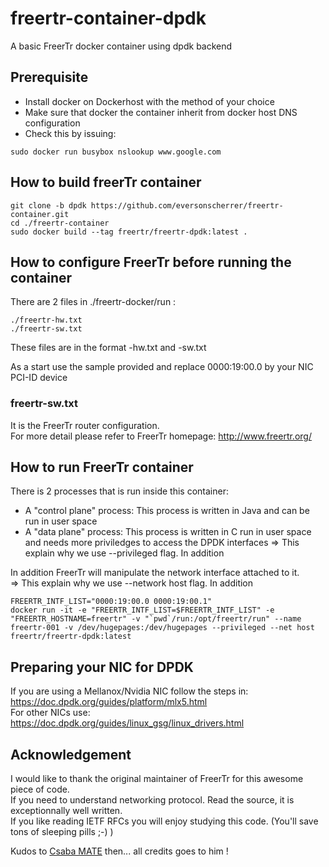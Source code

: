 # freertr-container-dpdk
A basic FreerTr docker container using dpdk backend

## Prerequisite
- Install docker on Dockerhost with the method of your choice
- Make sure that docker the container inherit from docker host DNS configuration
- Check this by issuing: 
```shell
sudo docker run busybox nslookup www.google.com
```
   
## How to build freerTr container
```shell
git clone -b dpdk https://github.com/eversonscherrer/freertr-container.git
cd ./freertr-container
sudo docker build --tag freertr/freertr-dpdk:latest .
```
## How to configure FreerTr before running the container
There are 2 files in ./freertr-docker/run :
```shell
./freertr-hw.txt  
./freertr-sw.txt
```

These files are in the format <freerouter-hostname>-hw.txt and <freerouter-hostname>-sw.txt

As a start use the sample provided and replace 0000:19:00.0 by your NIC PCI-ID device

### freertr-sw.txt
It is the FreerTr router configuration.  <br>
For more detail please refer to FreerTr homepage: http://www.freertr.org/ <br>

## How to run FreerTr container
There is 2 processes that is run inside this container: <br>
- A "control plane" process: This process is written in Java and can be run in user space
- A "data plane" process: This process is written in C run in user space and needs more priviledges to access the DPDK interfaces
  => This explain why we use --privileged flag. In addition

In addition FreerTr will manipulate the network interface attached to it. <br>
=> This explain why we use --network host flag. In addition
```shell
FREERTR_INTF_LIST="0000:19:00.0 0000:19:00.1"
docker run -it -e "FREERTR_INTF_LIST=$FREERTR_INTF_LIST" -e "FREERTR_HOSTNAME=freertr" -v "`pwd`/run:/opt/freertr/run" --name freertr-001 -v /dev/hugepages:/dev/hugepages --privileged --net host freertr/freertr-dpdk:latest
```

## Preparing your NIC for DPDK
If you are using a Mellanox/Nvidia NIC follow the steps in: https://doc.dpdk.org/guides/platform/mlx5.html <br>
For other NICs use: https://doc.dpdk.org/guides/linux_gsg/linux_drivers.html

## Acknowledgement
I would like to thank the original maintainer of FreerTr for this awesome piece of code. <br>
If you need to understand networking protocol. Read the source, it is exceptionnally well written. <br>
If you like reading IETF RFCs you will enjoy studying this code. (You'll save tons of sleeping pills ;-) )<br>

Kudos to <a href=http://mc36.nop.hu/cv.html>Csaba MATE</a> then... all credits goes to him ! <br>

